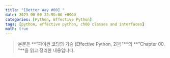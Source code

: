 ```yaml
---
title: "[Better Way #00] "
date: 2023-00-00 22:50:00 +0900
categories: [Python, Effective Python]
tags: [python, effective python, ch00 classes and interfaces]
math: true
---
```


> 본문은 **"파이썬 코딩의 기술 (Effective Python, 2판)"**의 **"Chapter 00. "**을 읽고 정리한 내용입니다.

<br>

